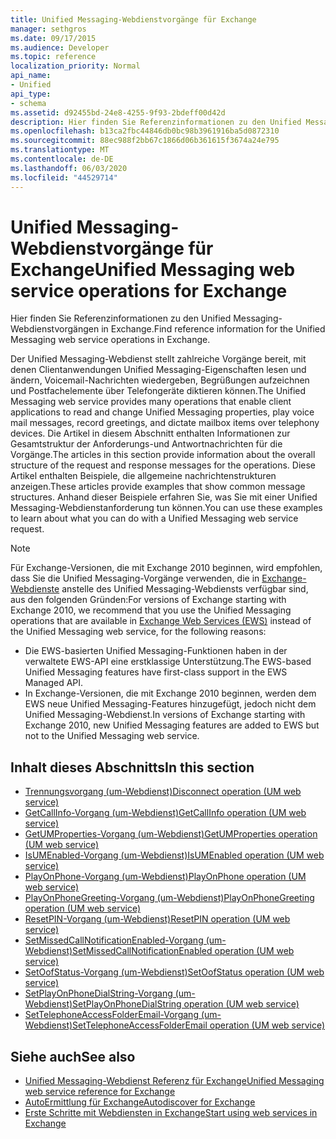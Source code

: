 ```yaml
---
title: Unified Messaging-Webdienstvorgänge für Exchange
manager: sethgros
ms.date: 09/17/2015
ms.audience: Developer
ms.topic: reference
localization_priority: Normal
api_name:
- Unified
api_type:
- schema
ms.assetid: d92455bd-24e8-4255-9f93-2bdeff00d42d
description: Hier finden Sie Referenzinformationen zu den Unified Messaging-Webdienstvorgängen in Exchange.
ms.openlocfilehash: b13ca2fbc44846db0bc98b3961916ba5d0872310
ms.sourcegitcommit: 88ec988f2bb67c1866d06b361615f3674a24e795
ms.translationtype: MT
ms.contentlocale: de-DE
ms.lasthandoff: 06/03/2020
ms.locfileid: "44529714"
---
```

# <a name="unified-messaging-web-service-operations-for-exchange"></a><span data-ttu-id="5947b-103">Unified Messaging-Webdienstvorgänge für Exchange</span><span class="sxs-lookup"><span data-stu-id="5947b-103">Unified Messaging web service operations for Exchange</span></span>

<span data-ttu-id="5947b-104">Hier finden Sie Referenzinformationen zu den Unified Messaging-Webdienstvorgängen in Exchange.</span><span class="sxs-lookup"><span data-stu-id="5947b-104">Find reference information for the Unified Messaging web service operations in Exchange.</span></span>
  
<span data-ttu-id="5947b-105">Der Unified Messaging-Webdienst stellt zahlreiche Vorgänge bereit, mit denen Clientanwendungen Unified Messaging-Eigenschaften lesen und ändern, Voicemail-Nachrichten wiedergeben, Begrüßungen aufzeichnen und Postfachelemente über Telefongeräte diktieren können.</span><span class="sxs-lookup"><span data-stu-id="5947b-105">The Unified Messaging web service provides many operations that enable client applications to read and change Unified Messaging properties, play voice mail messages, record greetings, and dictate mailbox items over telephony devices.</span></span> <span data-ttu-id="5947b-106">Die Artikel in diesem Abschnitt enthalten Informationen zur Gesamtstruktur der Anforderungs-und Antwortnachrichten für die Vorgänge.</span><span class="sxs-lookup"><span data-stu-id="5947b-106">The articles in this section provide information about the overall structure of the request and response messages for the operations.</span></span> <span data-ttu-id="5947b-107">Diese Artikel enthalten Beispiele, die allgemeine nachrichtenstrukturen anzeigen.</span><span class="sxs-lookup"><span data-stu-id="5947b-107">These articles provide examples that show common message structures.</span></span> <span data-ttu-id="5947b-108">Anhand dieser Beispiele erfahren Sie, was Sie mit einer Unified Messaging-Webdienstanforderung tun können.</span><span class="sxs-lookup"><span data-stu-id="5947b-108">You can use these examples to learn about what you can do with a Unified Messaging web service request.</span></span>
  
> [!NOTE]
> <span data-ttu-id="5947b-109">Für Exchange-Versionen, die mit Exchange 2010 beginnen, wird empfohlen, dass Sie die Unified Messaging-Vorgänge verwenden, die in [Exchange-Webdienste](https://msdn.microsoft.com/library/60285497-0c4e-4e51-84e1-34dd6d89a5d8%28Office.15%29.aspx) anstelle des Unified Messaging-Webdiensts verfügbar sind, aus den folgenden Gründen:</span><span class="sxs-lookup"><span data-stu-id="5947b-109">For versions of Exchange starting with Exchange 2010, we recommend that you use the Unified Messaging operations that are available in [Exchange Web Services (EWS)](https://msdn.microsoft.com/library/60285497-0c4e-4e51-84e1-34dd6d89a5d8%28Office.15%29.aspx) instead of the Unified Messaging web service, for the following reasons:</span></span> 
> - <span data-ttu-id="5947b-110">Die EWS-basierten Unified Messaging-Funktionen haben in der verwaltete EWS-API eine erstklassige Unterstützung.</span><span class="sxs-lookup"><span data-stu-id="5947b-110">The EWS-based Unified Messaging features have first-class support in the EWS Managed API.</span></span> 
> - <span data-ttu-id="5947b-111">In Exchange-Versionen, die mit Exchange 2010 beginnen, werden dem EWS neue Unified Messaging-Features hinzugefügt, jedoch nicht dem Unified Messaging-Webdienst.</span><span class="sxs-lookup"><span data-stu-id="5947b-111">In versions of Exchange starting with Exchange 2010, new Unified Messaging features are added to EWS but not to the Unified Messaging web service.</span></span> 
  
## <a name="in-this-section"></a><span data-ttu-id="5947b-112">Inhalt dieses Abschnitts</span><span class="sxs-lookup"><span data-stu-id="5947b-112">In this section</span></span>
<span data-ttu-id="5947b-113"><a name="bk_InThisSection"> </a></span><span class="sxs-lookup"><span data-stu-id="5947b-113"><a name="bk_InThisSection"> </a></span></span>

- [<span data-ttu-id="5947b-114">Trennungsvorgang (um-Webdienst)</span><span class="sxs-lookup"><span data-stu-id="5947b-114">Disconnect operation (UM web service)</span></span>](disconnect-operation-um-web-service.md)    
- [<span data-ttu-id="5947b-115">GetCallInfo-Vorgang (um-Webdienst)</span><span class="sxs-lookup"><span data-stu-id="5947b-115">GetCallInfo operation (UM web service)</span></span>](getcallinfo-operation-um-web-service.md)   
- [<span data-ttu-id="5947b-116">GetUMProperties-Vorgang (um-Webdienst)</span><span class="sxs-lookup"><span data-stu-id="5947b-116">GetUMProperties operation (UM web service)</span></span>](getumproperties-operation-um-web-service.md)   
- [<span data-ttu-id="5947b-117">IsUMEnabled-Vorgang (um-Webdienst)</span><span class="sxs-lookup"><span data-stu-id="5947b-117">IsUMEnabled operation (UM web service)</span></span>](isumenabled-operation-um-web-service.md)   
- [<span data-ttu-id="5947b-118">PlayOnPhone-Vorgang (um-Webdienst)</span><span class="sxs-lookup"><span data-stu-id="5947b-118">PlayOnPhone operation (UM web service)</span></span>](playonphone-operation-um-web-service.md)   
- [<span data-ttu-id="5947b-119">PlayOnPhoneGreeting-Vorgang (um-Webdienst)</span><span class="sxs-lookup"><span data-stu-id="5947b-119">PlayOnPhoneGreeting operation (UM web service)</span></span>](playonphonegreeting-operation-um-web-service.md)   
- [<span data-ttu-id="5947b-120">ResetPIN-Vorgang (um-Webdienst)</span><span class="sxs-lookup"><span data-stu-id="5947b-120">ResetPIN operation (UM web service)</span></span>](resetpin-operation-um-web-service.md)   
- [<span data-ttu-id="5947b-121">SetMissedCallNotificationEnabled-Vorgang (um-Webdienst)</span><span class="sxs-lookup"><span data-stu-id="5947b-121">SetMissedCallNotificationEnabled operation (UM web service)</span></span>](setmissedcallnotificationenabled-operation-um-web-service.md)  
- [<span data-ttu-id="5947b-122">SetOofStatus-Vorgang (um-Webdienst)</span><span class="sxs-lookup"><span data-stu-id="5947b-122">SetOofStatus operation (UM web service)</span></span>](setoofstatus-operation-um-web-service.md)    
- [<span data-ttu-id="5947b-123">SetPlayOnPhoneDialString-Vorgang (um-Webdienst)</span><span class="sxs-lookup"><span data-stu-id="5947b-123">SetPlayOnPhoneDialString operation (UM web service)</span></span>](setplayonphonedialstring-operation-um-web-service.md)   
- [<span data-ttu-id="5947b-124">SetTelephoneAccessFolderEmail-Vorgang (um-Webdienst)</span><span class="sxs-lookup"><span data-stu-id="5947b-124">SetTelephoneAccessFolderEmail operation (UM web service)</span></span>](settelephoneaccessfolderemail-operation-um-web-service.md)
    
## <a name="see-also"></a><span data-ttu-id="5947b-125">Siehe auch</span><span class="sxs-lookup"><span data-stu-id="5947b-125">See also</span></span>

- [<span data-ttu-id="5947b-126">Unified Messaging-Webdienst Referenz für Exchange</span><span class="sxs-lookup"><span data-stu-id="5947b-126">Unified Messaging web service reference for Exchange</span></span>](unified-messaging-web-service-reference-for-exchange.md)
- [<span data-ttu-id="5947b-127">AutoErmittlung für Exchange</span><span class="sxs-lookup"><span data-stu-id="5947b-127">Autodiscover for Exchange</span></span>](../exchange-web-services/autodiscover-for-exchange.md)
- [<span data-ttu-id="5947b-128">Erste Schritte mit Webdiensten in Exchange</span><span class="sxs-lookup"><span data-stu-id="5947b-128">Start using web services in Exchange</span></span>](../exchange-web-services/start-using-web-services-in-exchange.md)
    

